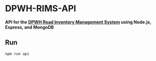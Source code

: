 # DPWH-RIMS-API

**API for the [DPWH Road Inventory Management System](https://github.com/starkfire/DPWH-RIMS-API) using Node.js, Express, and MongoDB**

## Run
```
npm run api
```